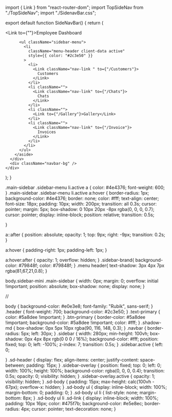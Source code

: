 import { Link } from "react-router-dom";
import TopSideNav from "./TopSideNav";
import "./SidenavBar.css";

export default function SideNavBar() {
  return (
    <div id='app'>
      <TopSideNav />
      <div className="main-sidebar sidebar-style-2 ">
        <aside id="sidebar-wrapper">
          <div className="sidebar-brand">
            <Link to={""}>Employee Dashboard</Link>
          </div>

          <ul className="sidebar-menu">
            <li
              className="menu-header client-data active"
              style={{ color: "#2c3e50" }}
            >
              <li>
                <Link className="nav-link " to={"/Customers"}>
                  Customers
                </Link>
              </li>
              <li className="">
                <Link className="nav-link" to={"/Chats"}>
                  Chats
                </Link>
              </li>
              <li className="">
                <Link to={"/Gallery"}>Gallery</Link>
              </li>
              <li className="">
                <Link className="nav-link" to={"/Invoice"}>
                  Invoices
                </Link>
              </li>
            </li>
          </ul>
        </aside>
      </div>
      <div className="navbar-bg" />
    </div>
  );
}


.main-sidebar .sidebar-menu li.active a {
  color: #4e4376;
  font-weight: 600;
}
.main-sidebar .sidebar-menu li.active a:hover {
  border-radius: 1px;
  background-color: #4e4376;
  border: none;
  color: #fff;
  text-align: center;
  font-size: 18px;
  padding: 10px;
  width: 200px;
  transition: all 0.3s;
  cursor: pointer;
  margin: 5px;
  box-shadow: 0 10px 20px -8px rgba(0, 0, 0, 0.7);
  cursor: pointer;
  display: inline-block;
  position: relative;
  transition: 0.5s;

}

a::after {
  position: absolute;
  opacity: 1;
  top: 9px;
  right: -9px;
  transition: 0.2s;
}

a:hover {
  padding-right: 1px;
  padding-left: 1px;
}

a:hover:after {
  opacity: 1;
  overflow: hidden;
}
.sidebar-brand{
  background-color: #79848f;
  color: #79848f;
}
.menu header{
  text-shadow: 3px 4px 7px rgba(81,67,21,0.8);
}


body.sidebar-mini .main-sidebar {
  width: 0px;
  margin: 0;
  overflow: initial !important;
  position: absolute;
  box-shadow: none;
  display: none;
}




//

body {
  background-color: #e0e3e8;
  font-family: "Rubik", sans-serif;
}
.header {
  font-weight: 700;
  background-color: #2c3e50;
}
.text-primary {
  color: #5a8dee !important;
}
.btn-primary {
  border-color: #5a8dee !important;
  background-color: #5a8dee !important;
  color: #fff;
}
.shadow-md {
  box-shadow: 0px 5px 10px rgba(90, 116, 148, 0.3);
}
.navbar {
  border-radius: 5px;
  left: 30px;
}
.sidebar {
  width: 280px;
  min-height: 100vh;
  box-shadow: 0px 4px 8px rgb(0 0 0 / 16%);
  background-color: #fff;
  position: fixed;
  top: 0;
  left: -100%;
  z-index: 7;
  transition: 0.5s;
}
.sidebar.active {
  left: 0;
  
}
.sd-header {
  display: flex;
  align-items: center;
  justify-content: space-between;
  padding: 15px;
}
.sidebar-overlay {
  position: fixed;
  top: 0;
  left: 0;
  width: 100%;
  height: 100%;
  background-color: rgba(0, 0, 0, 0.4);
  transition: 0.5s;
  opacity: 0;
  visibility: hidden;
}
.sidebar-overlay.active {
  opacity: 1;
  visibility: hidden;
}
.sd-body {
  padding: 15px;
  max-height: calc(100vh - 67px);
  overflow-x: hidden;
}
.sd-body ul {
  display: inline-block;
  width: 100%;
  margin-bottom: 0;
  padding: 0;
}
.sd-body ul li {
  list-style: none;
  margin-bottom: 8px;
}
.sd-body ul li .sd-link {
  display: inline-block;
  width: 100%;
  padding: 10px 16px;
  color: #475f7b;
  background-color: #e5e8ec;
  border-radius: 4px;
  cursor: pointer;
  text-decoration: none;
}

